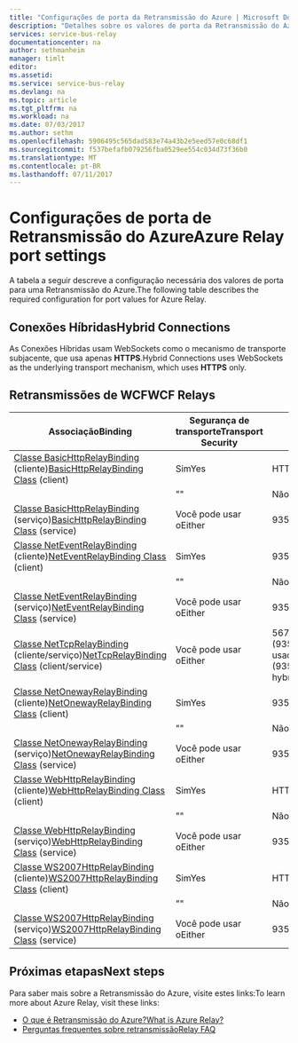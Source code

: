 ```yaml
---
title: "Configurações de porta da Retransmissão do Azure | Microsoft Docs"
description: "Detalhes sobre os valores de porta da Retransmissão do Azure."
services: service-bus-relay
documentationcenter: na
author: sethmanheim
manager: timlt
editor: 
ms.assetid: 
ms.service: service-bus-relay
ms.devlang: na
ms.topic: article
ms.tgt_pltfrm: na
ms.workload: na
ms.date: 07/03/2017
ms.author: sethm
ms.openlocfilehash: 5906495c565dad583e74a43b2e5eed57e0c68df1
ms.sourcegitcommit: f537befafb079256fba0529ee554c034d73f36b0
ms.translationtype: MT
ms.contentlocale: pt-BR
ms.lasthandoff: 07/11/2017
---
```

# <a name="azure-relay-port-settings"></a><span data-ttu-id="58fdf-103">Configurações de porta de Retransmissão do Azure</span><span class="sxs-lookup"><span data-stu-id="58fdf-103">Azure Relay port settings</span></span>

<span data-ttu-id="58fdf-104">A tabela a seguir descreve a configuração necessária dos valores de porta para uma Retransmissão do Azure.</span><span class="sxs-lookup"><span data-stu-id="58fdf-104">The following table describes the required configuration for port values for Azure Relay.</span></span>

## <a name="hybrid-connections"></a><span data-ttu-id="58fdf-105">Conexões Híbridas</span><span class="sxs-lookup"><span data-stu-id="58fdf-105">Hybrid Connections</span></span>
<span data-ttu-id="58fdf-106">As Conexões Híbridas usam WebSockets como o mecanismo de transporte subjacente, que usa apenas **HTTPS**.</span><span class="sxs-lookup"><span data-stu-id="58fdf-106">Hybrid Connections uses WebSockets as the underlying transport mechanism, which uses **HTTPS** only.</span></span> 

## <a name="wcf-relays"></a><span data-ttu-id="58fdf-107">Retransmissões de WCF</span><span class="sxs-lookup"><span data-stu-id="58fdf-107">WCF Relays</span></span>
  
|<span data-ttu-id="58fdf-108">Associação</span><span class="sxs-lookup"><span data-stu-id="58fdf-108">Binding</span></span>|<span data-ttu-id="58fdf-109">Segurança de transporte</span><span class="sxs-lookup"><span data-stu-id="58fdf-109">Transport Security</span></span>|<span data-ttu-id="58fdf-110">Porta</span><span class="sxs-lookup"><span data-stu-id="58fdf-110">Port</span></span>|  
|-------------|------------------------|----------|  
|<span data-ttu-id="58fdf-111">[Classe BasicHttpRelayBinding](/dotnet/api/microsoft.servicebus.basichttprelaybinding) (cliente)</span><span class="sxs-lookup"><span data-stu-id="58fdf-111">[BasicHttpRelayBinding Class](/dotnet/api/microsoft.servicebus.basichttprelaybinding) (client)</span></span>|<span data-ttu-id="58fdf-112">Sim</span><span class="sxs-lookup"><span data-stu-id="58fdf-112">Yes</span></span>|<span data-ttu-id="58fdf-113">HTTPS</span><span class="sxs-lookup"><span data-stu-id="58fdf-113">HTTPS</span></span>| 
| |<span data-ttu-id="58fdf-114">"</span><span class="sxs-lookup"><span data-stu-id="58fdf-114">"</span></span> |<span data-ttu-id="58fdf-115">Não</span><span class="sxs-lookup"><span data-stu-id="58fdf-115">No</span></span>|<span data-ttu-id="58fdf-116">HTTP</span><span class="sxs-lookup"><span data-stu-id="58fdf-116">HTTP</span></span>|  
|<span data-ttu-id="58fdf-117">[Classe BasicHttpRelayBinding](/dotnet/api/microsoft.servicebus.basichttprelaybinding) (serviço)</span><span class="sxs-lookup"><span data-stu-id="58fdf-117">[BasicHttpRelayBinding Class](/dotnet/api/microsoft.servicebus.basichttprelaybinding) (service)</span></span>|<span data-ttu-id="58fdf-118">Você pode usar o</span><span class="sxs-lookup"><span data-stu-id="58fdf-118">Either</span></span>|<span data-ttu-id="58fdf-119">9351/HTTP</span><span class="sxs-lookup"><span data-stu-id="58fdf-119">9351/HTTP</span></span>|  
|<span data-ttu-id="58fdf-120">[Classe NetEventRelayBinding](/dotnet/api/microsoft.servicebus.neteventrelaybinding) (cliente)</span><span class="sxs-lookup"><span data-stu-id="58fdf-120">[NetEventRelayBinding Class](/dotnet/api/microsoft.servicebus.neteventrelaybinding) (client)</span></span>|<span data-ttu-id="58fdf-121">Sim</span><span class="sxs-lookup"><span data-stu-id="58fdf-121">Yes</span></span>|<span data-ttu-id="58fdf-122">9351/HTTPS</span><span class="sxs-lookup"><span data-stu-id="58fdf-122">9351/HTTPS</span></span>|  
||<span data-ttu-id="58fdf-123">"</span><span class="sxs-lookup"><span data-stu-id="58fdf-123">"</span></span> |<span data-ttu-id="58fdf-124">Não</span><span class="sxs-lookup"><span data-stu-id="58fdf-124">No</span></span>|<span data-ttu-id="58fdf-125">9350/HTTP</span><span class="sxs-lookup"><span data-stu-id="58fdf-125">9350/HTTP</span></span>|  
|<span data-ttu-id="58fdf-126">[Classe NetEventRelayBinding](/dotnet/api/microsoft.servicebus.neteventrelaybinding) (serviço)</span><span class="sxs-lookup"><span data-stu-id="58fdf-126">[NetEventRelayBinding Class](/dotnet/api/microsoft.servicebus.neteventrelaybinding) (service)</span></span>|<span data-ttu-id="58fdf-127">Você pode usar o</span><span class="sxs-lookup"><span data-stu-id="58fdf-127">Either</span></span>|<span data-ttu-id="58fdf-128">9351/HTTP</span><span class="sxs-lookup"><span data-stu-id="58fdf-128">9351/HTTP</span></span>|  
|<span data-ttu-id="58fdf-129">[Classe NetTcpRelayBinding](/dotnet/api/microsoft.servicebus.nettcprelaybinding) (cliente/serviço)</span><span class="sxs-lookup"><span data-stu-id="58fdf-129">[NetTcpRelayBinding Class](/dotnet/api/microsoft.servicebus.nettcprelaybinding) (client/service)</span></span>|<span data-ttu-id="58fdf-130">Você pode usar o</span><span class="sxs-lookup"><span data-stu-id="58fdf-130">Either</span></span>|<span data-ttu-id="58fdf-131">5671/9352/HTTP (9352/9353 se híbrido for usado)</span><span class="sxs-lookup"><span data-stu-id="58fdf-131">5671/9352/HTTP (9352/9353 if using hybrid)</span></span>|  
|<span data-ttu-id="58fdf-132">[Classe NetOnewayRelayBinding](/dotnet/api/microsoft.servicebus.netonewayrelaybinding) (cliente)</span><span class="sxs-lookup"><span data-stu-id="58fdf-132">[NetOnewayRelayBinding Class](/dotnet/api/microsoft.servicebus.netonewayrelaybinding) (client)</span></span>|<span data-ttu-id="58fdf-133">Sim</span><span class="sxs-lookup"><span data-stu-id="58fdf-133">Yes</span></span>|<span data-ttu-id="58fdf-134">9351/HTTPS</span><span class="sxs-lookup"><span data-stu-id="58fdf-134">9351/HTTPS</span></span>|  
||<span data-ttu-id="58fdf-135">"</span><span class="sxs-lookup"><span data-stu-id="58fdf-135">"</span></span> |<span data-ttu-id="58fdf-136">Não</span><span class="sxs-lookup"><span data-stu-id="58fdf-136">No</span></span>|<span data-ttu-id="58fdf-137">9350/HTTP</span><span class="sxs-lookup"><span data-stu-id="58fdf-137">9350/HTTP</span></span>|  
|<span data-ttu-id="58fdf-138">[Classe NetOnewayRelayBinding](/dotnet/api/microsoft.servicebus.netonewayrelaybinding) (serviço)</span><span class="sxs-lookup"><span data-stu-id="58fdf-138">[NetOnewayRelayBinding Class](/dotnet/api/microsoft.servicebus.netonewayrelaybinding) (service)</span></span>|<span data-ttu-id="58fdf-139">Você pode usar o</span><span class="sxs-lookup"><span data-stu-id="58fdf-139">Either</span></span>|<span data-ttu-id="58fdf-140">9351/HTTP</span><span class="sxs-lookup"><span data-stu-id="58fdf-140">9351/HTTP</span></span>|  
|<span data-ttu-id="58fdf-141">[Classe WebHttpRelayBinding](/dotnet/api/microsoft.servicebus.webhttprelaybinding) (cliente)</span><span class="sxs-lookup"><span data-stu-id="58fdf-141">[WebHttpRelayBinding Class](/dotnet/api/microsoft.servicebus.webhttprelaybinding) (client)</span></span>|<span data-ttu-id="58fdf-142">Sim</span><span class="sxs-lookup"><span data-stu-id="58fdf-142">Yes</span></span>|<span data-ttu-id="58fdf-143">HTTPS</span><span class="sxs-lookup"><span data-stu-id="58fdf-143">HTTPS</span></span>|  
||<span data-ttu-id="58fdf-144">"</span><span class="sxs-lookup"><span data-stu-id="58fdf-144">"</span></span> |<span data-ttu-id="58fdf-145">Não</span><span class="sxs-lookup"><span data-stu-id="58fdf-145">No</span></span>|<span data-ttu-id="58fdf-146">HTTP</span><span class="sxs-lookup"><span data-stu-id="58fdf-146">HTTP</span></span>|  
|<span data-ttu-id="58fdf-147">[Classe WebHttpRelayBinding](/dotnet/api/microsoft.servicebus.webhttprelaybinding) (serviço)</span><span class="sxs-lookup"><span data-stu-id="58fdf-147">[WebHttpRelayBinding Class](/dotnet/api/microsoft.servicebus.webhttprelaybinding) (service)</span></span>|<span data-ttu-id="58fdf-148">Você pode usar o</span><span class="sxs-lookup"><span data-stu-id="58fdf-148">Either</span></span>|<span data-ttu-id="58fdf-149">9351/HTTP</span><span class="sxs-lookup"><span data-stu-id="58fdf-149">9351/HTTP</span></span>|  
|<span data-ttu-id="58fdf-150">[Classe WS2007HttpRelayBinding](/dotnet/api/microsoft.servicebus.ws2007httprelaybinding) (cliente)</span><span class="sxs-lookup"><span data-stu-id="58fdf-150">[WS2007HttpRelayBinding Class](/dotnet/api/microsoft.servicebus.ws2007httprelaybinding) (client)</span></span>|<span data-ttu-id="58fdf-151">Sim</span><span class="sxs-lookup"><span data-stu-id="58fdf-151">Yes</span></span>|<span data-ttu-id="58fdf-152">HTTPS</span><span class="sxs-lookup"><span data-stu-id="58fdf-152">HTTPS</span></span>|  
||<span data-ttu-id="58fdf-153">"</span><span class="sxs-lookup"><span data-stu-id="58fdf-153">"</span></span> |<span data-ttu-id="58fdf-154">Não</span><span class="sxs-lookup"><span data-stu-id="58fdf-154">No</span></span>|<span data-ttu-id="58fdf-155">HTTP</span><span class="sxs-lookup"><span data-stu-id="58fdf-155">HTTP</span></span>|  
|<span data-ttu-id="58fdf-156">[Classe WS2007HttpRelayBinding](/dotnet/api/microsoft.servicebus.ws2007httprelaybinding) (serviço)</span><span class="sxs-lookup"><span data-stu-id="58fdf-156">[WS2007HttpRelayBinding Class](/dotnet/api/microsoft.servicebus.ws2007httprelaybinding) (service)</span></span>|<span data-ttu-id="58fdf-157">Você pode usar o</span><span class="sxs-lookup"><span data-stu-id="58fdf-157">Either</span></span>|<span data-ttu-id="58fdf-158">9351/HTTP</span><span class="sxs-lookup"><span data-stu-id="58fdf-158">9351/HTTP</span></span>|

## <a name="next-steps"></a><span data-ttu-id="58fdf-159">Próximas etapas</span><span class="sxs-lookup"><span data-stu-id="58fdf-159">Next steps</span></span>
<span data-ttu-id="58fdf-160">Para saber mais sobre a Retransmissão do Azure, visite estes links:</span><span class="sxs-lookup"><span data-stu-id="58fdf-160">To learn more about Azure Relay, visit these links:</span></span>
* [<span data-ttu-id="58fdf-161">O que é Retransmissão do Azure?</span><span class="sxs-lookup"><span data-stu-id="58fdf-161">What is Azure Relay?</span></span>](relay-what-is-it.md)
* [<span data-ttu-id="58fdf-162">Perguntas frequentes sobre retransmissão</span><span class="sxs-lookup"><span data-stu-id="58fdf-162">Relay FAQ</span></span>](relay-faq.md)